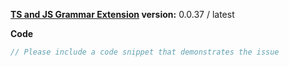 
**[TS and JS Grammar Extension](https://marketplace.visualstudio.com/items?itemName=ms-vscode.typescript-javascript-grammar) version:**  0.0.37 / latest

**Code**

```ts
// Please include a code snippet that demonstrates the issue

```

